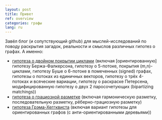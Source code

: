 ```yaml
---
layout: post
title: Привет
ref: overview
categories: графы
lang: ru
---
```


Завёл блог (и сопутствующий github) для мыслей-исследований по поводу раскрытия загадок, реальности и смыслов различных гипотез о графах.<!--more--> А именно:

* [гипотеза о двойном покрытии циклами](https://github.com/gexahedron/cycle-double-covers) (включая [ориентированную] гипотезу Бержа-Фалкерсона, гипотезу о 5-потоке, покрытия (m,n)-циклами, гипотезу Буше о 6-потоке в помеченных (signed) графах, гипотезы о потоках из единичных векторов, гипотезу о трёх 4-потоках и всяческие вариации, гипотезу о раскраске Петерсена, модифицированную гипотезу о двух 2 паросочетующих (bipartizing matchings))
* [гипотеза о грациозной разметке](https://github.com/gexahedron/graceful-labeling) (включая гармоническую разметку, последовательную разметку, рёберно-грациозную разметку)
* [гипотеза Грэма-Хеггквиста](https://github.com/gexahedron/graham-haggkvist-conjecture) (включая вариант гипотезы для ориентированных графов (с анти-ориентированными деревьями))
